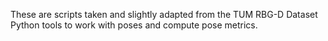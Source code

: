 These are scripts taken and slightly adapted from the TUM RBG-D Dataset Python tools to work with poses and compute pose metrics.